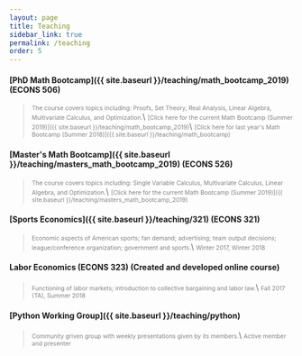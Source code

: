 ```yaml
---
layout: page
title: Teaching
sidebar_link: true
permalink: /teaching
order: 5
---
```


<!-- Maybe add a description of some sort? -->

#### [PhD Math Bootcamp]({{ site.baseurl }}/teaching/math_bootcamp_2019) (ECONS 506)

> <span style="font-size:.75em; color:#808080">The course covers topics including: Proofs, Set Theory, Real Analysis, Linear Algebra, Multivariate Calculus, and Optimization.</span>\\
> <span style="font-size:.75em; color:#808080">[Click here for the current Math Bootcamp (Summer 2019)]({{ site.baseurl }}/teaching/math_bootcamp_2019)</span>\\
> <span style="font-size:.75em; color:#808080">[Click here for last year's Math Bootcamp (Summer 2018)]({{ site.baseurl }}/teaching/math_bootcamp)</span>

#### [Master's Math Bootcamp]({{ site.baseurl }}/teaching/masters_math_bootcamp_2019) (ECONS 526)

> <span style="font-size:.75em; color:#808080">The course covers topics including: Single Variable Calculus, Multivariate Calculus, Linear Algebra, and Optimization.</span>\\
> <span style="font-size:.75em; color:#808080">[Click here for the current Math Bootcamp (Summer 2019)]({{ site.baseurl }}/teaching/masters_math_bootcamp_2019)</span>

#### [Sports Economics]({{ site.baseurl }}/teaching/321) (ECONS 321)

> <span style="font-size:.75em; color:#808080">Economic aspects of American sports; fan demand; advertising; team output decisions; league/conference organization; government and sports.</span>\\
> <span style="font-size:.75em; color:#808080">Winter 2017, Winter 2018</span>

#### Labor Economics (ECONS 323) (Created and developed online course)

> <span style="font-size:.75em; color:#808080">Functioning of labor markets; introduction to collective bargaining and labor law.</span>\\
> <span style="font-size:.75em; color:#808080">Fall 2017 (TA), Summer 2018</span>

#### [Python Working Group]({{ site.baseurl }}/teaching/python)

> <span style="font-size:.75em; color:#808080">Community griven group with weekly presentations given by its members.</span>\\
> <span style="font-size:.75em; color:#808080">Active member and presenter</span>
